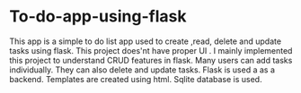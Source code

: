 # To-do-app-using-flask
This app is a simple to do list app used to create ,read, delete and update tasks using flask. This project does'nt have proper UI . I mainly implemented this project to understand CRUD features in flask.
Many users can add tasks individually. They can also delete and update tasks.
Flask is used a as a backend.
Templates are created using html.
Sqlite database is used.
